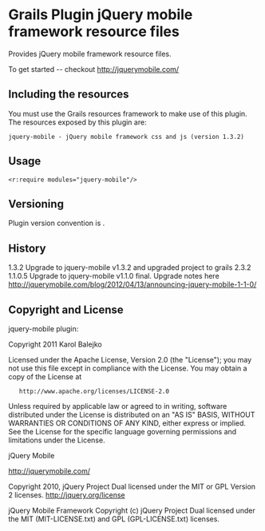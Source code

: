 Grails Plugin jQuery mobile framework resource files
====================================================

Provides jQuery mobile framework resource files.

To get started -- checkout http://jquerymobile.com/

Including the resources
------------------------

You must use the Grails resources framework to make use of this plugin. The resources exposed by this plugin are:

    jquery-mobile - jQuery mobile framework css and js (version 1.3.2)



Usage
-----

    <r:require modules="jquery-mobile"/>
    
Versioning
----------

Plugin version convention is <jq-mobile-version>.<plugin-version>


History
-------

1.3.2       Upgrade to jquery-mobile v1.3.2 and upgraded project to grails 2.3.2
1.1.0.5     Upgrade to jquery-mobile v1.1.0 final. Upgrade notes here http://jquerymobile.com/blog/2012/04/13/announcing-jquery-mobile-1-1-0/


Copyright and License
---------------------

jquery-mobile plugin:

   Copyright 2011 Karol Balejko

   Licensed under the Apache License, Version 2.0 (the "License");
   you may not use this file except in compliance with the License.
   You may obtain a copy of the License at

       http://www.apache.org/licenses/LICENSE-2.0

   Unless required by applicable law or agreed to in writing, software
   distributed under the License is distributed on an "AS IS" BASIS,
   WITHOUT WARRANTIES OR CONDITIONS OF ANY KIND, either express or implied.
   See the License for the specific language governing permissions and
   limitations under the License.


jQuery Mobile

 http://jquerymobile.com/

 Copyright 2010, jQuery Project
 Dual licensed under the MIT or GPL Version 2 licenses.
 http://jquery.org/license

 jQuery Mobile Framework
 Copyright (c) jQuery Project
 Dual licensed under the MIT (MIT-LICENSE.txt) and GPL (GPL-LICENSE.txt) licenses.
